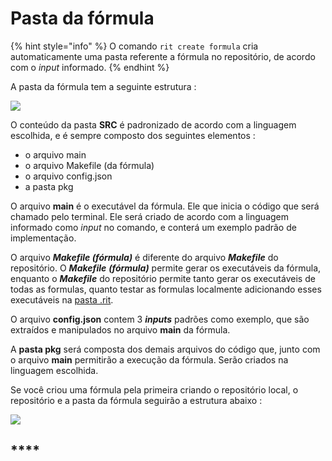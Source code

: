 # Pasta da fórmula

{% hint style="info" %}
O comando `rit create formula` cria automaticamente uma pasta referente a fórmula no repositório, de acordo com o _input_ informado. 
{% endhint %}

A pasta da fórmula tem a seguinte estrutura :

![](https://lh4.googleusercontent.com/lu-BipM4Ym4qc3EeGXLNoEyvDknCZ1ZUtAvUxWra0v4uyyKi71gZiUAJzwi2n4UlwqPwdhKROps945TJ6g6i_kfi_TmlqC-nC-JOVl7T3Oy6Ks5Fnoy8Ok1lwVViRn36JAV-JAg0)



O conteúdo da pasta **SRC** é padronizado de acordo com a linguagem escolhida, e é sempre composto dos seguintes elementos :

* o arquivo main
* o arquivo Makefile \(da fórmula\)
* o arquivo config.json
* a pasta pkg

O arquivo **main** é o executável da fórmula. Ele que inicia o código que será chamado pelo terminal. Ele será criado de acordo com a linguagem informado como _input_ no comando, e conterá um exemplo padrão de implementação.

O arquivo _**Makefile \(fórmula\)**_ é diferente do arquivo _**Makefile**_ do repositório. O _**Makefile**_ _**\(fórmula\)**_ permite gerar os executáveis da fórmula, enquanto o _**Makefile**_ do repositório permite tanto gerar os executáveis de todas as formulas, quanto testar as formulas localmente adicionando esses executáveis na [pasta .rit](../../cli/pasta-.rit.md).

O arquivo **config.json** contem 3 _**inputs**_ padrões como exemplo, que são extraídos e manipulados no arquivo **main** da fórmula.

A **pasta pkg** será composta dos demais arquivos do código que, junto com o arquivo **main** permitirão a execução da fórmula. Serão criados na linguagem escolhida.

Se você criou uma fórmula pela primeira criando o repositório local, o repositório e a pasta da fórmula seguirão a estrutura abaixo :

![](https://lh5.googleusercontent.com/6oPMzmvLxb9PGmC9a6U7KfLt4oCpEnFhOHXXOoGkgMgmaQi4kKHDo5epvU27HbWbBvM1mC1K2aruXfGPQrtWJMibeXmXmN19NbI7S81Djz11Axc0fCG2GtTNCAYivuI2iMMxMLZK)

## \*\*\*\*

